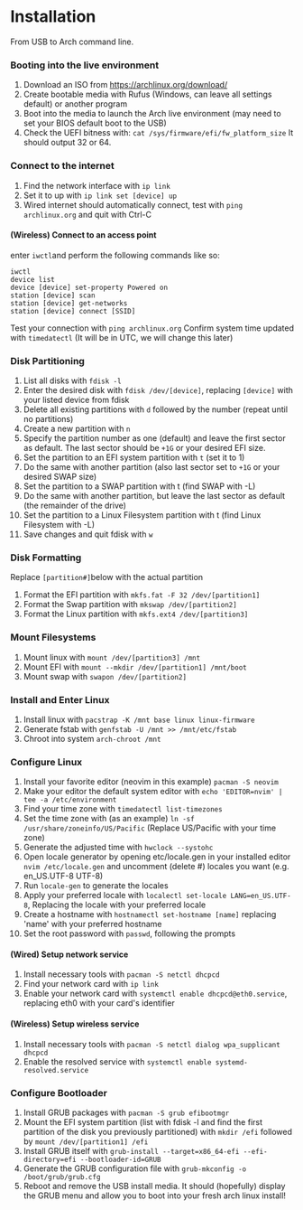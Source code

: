 # Installation
From USB to Arch command line.
### Booting into the live environment
1. Download an ISO from https://archlinux.org/download/
2. Create bootable media with Rufus (Windows, can leave all settings default) or another program
3. Boot into the media to launch the Arch live environment (may need to set your BIOS default boot to the USB)
4. Check the UEFI bitness with:
   `cat /sys/firmware/efi/fw_platform_size`
   It should output 32 or 64.
### Connect to the internet
1. Find the network interface with `ip link`
2. Set it to up with `ip link set [device] up`
3. Wired internet should automatically connect, test with `ping archlinux.org` and quit with Ctrl-C
#### (Wireless) Connect to an access point
enter `iwctl`and perform the following commands like so:
```
iwctl
device list
device [device] set-property Powered on
station [device] scan
station [device] get-networks
station [device] connect [SSID]
```
Test your connection with `ping archlinux.org`
Confirm system time updated with `timedatectl` (It will be in UTC, we will change this later)
### Disk Partitioning
1. List all disks with `fdisk -l`
2. Enter the desired disk with `fdisk /dev/[device]`, replacing `[device]` with your listed device from fdisk
3. Delete all existing partitions with `d` followed by the number (repeat until no partitions)
4. Create a new partition with `n`
5. Specify the partition number as one (default) and leave the first sector as default. The last sector should be `+1G` or your desired EFI size.
6. Set the partition to an EFI system partition with `t` (set it to 1)
7. Do the same with another partition (also last sector set to `+1G` or your desired SWAP size)
8. Set the partition to a SWAP partition with t (find SWAP with -L)
9. Do the same with another partition, but leave the last sector as default (the remainder of the drive)
10. Set the partition to a Linux Filesystem partition with t (find Linux Filesystem with -L)
11. Save changes and quit fdisk with `w`
### Disk Formatting
Replace `[partition#]`below with the actual partition
1. Format the EFI partition with `mkfs.fat -F 32 /dev/[partition1]`
2. Format the Swap partition with `mkswap /dev/[partition2]`
3. Format the Linux partition with `mkfs.ext4 /dev/[partition3]`
### Mount Filesystems
1. Mount linux with `mount /dev/[partition3] /mnt`
2. Mount EFI with `mount --mkdir /dev/[partition1] /mnt/boot`
3. Mount swap with `swapon /dev/[partition2]`
### Install and Enter Linux
1. Install linux with `pacstrap -K /mnt base linux linux-firmware`
2. Generate fstab with `genfstab -U /mnt >> /mnt/etc/fstab`
3. Chroot into system `arch-chroot /mnt`
### Configure Linux
1. Install your favorite editor (neovim in this example) `pacman -S neovim`
2. Make your editor the default system editor with `echo 'EDITOR=nvim' | tee -a /etc/environment`
3. Find your time zone with `timedatectl list-timezones`
4. Set the time zone with (as an example) `ln -sf /usr/share/zoneinfo/US/Pacific` (Replace US/Pacific with your time zone)
5. Generate the adjusted time with `hwclock --systohc`
6. Open locale generator by opening etc/locale.gen in your installed editor `nvim /etc/locale.gen` and uncomment (delete #) locales you want (e.g. en_US.UTF-8 UTF-8)
7. Run `locale-gen` to generate the locales
8. Apply your preferred locale with `localectl set-locale LANG=en_US.UTF-8`, Replacing the locale with your preferred locale
9. Create a hostname with `hostnamectl set-hostname [name]` replacing 'name' with your preferred hostname
10. Set the root password with `passwd`, following the prompts
#### (Wired) Setup network service
1. Install necessary tools with `pacman -S netctl dhcpcd`
2. Find your network card with `ip link`
3. Enable your network card with `systemctl enable dhcpcd@eth0.service`, replacing eth0 with your card's identifier
#### (Wireless) Setup wireless service
1. Install necessary tools with `pacman -S netctl dialog wpa_supplicant dhcpcd`
2. Enable the resolved service with `systemctl enable systemd-resolved.service`
### Configure Bootloader
1. Install GRUB packages with `pacman -S grub efibootmgr`
2. Mount the EFI system partition (list with fdisk -l and find the first partition of the disk you previously partitioned) with `mkdir /efi` followed by `mount /dev/[partition1] /efi`
3. Install GRUB itself with `grub-install --target=x86_64-efi --efi-directory=efi --bootloader-id=GRUB`
4. Generate the GRUB configuration file with `grub-mkconfig -o /boot/grub/grub.cfg`
5. Reboot and remove the USB install media. It should (hopefully) display the GRUB menu and allow you to boot into your fresh arch linux install!
